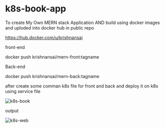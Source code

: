# k8s-book-app


To create My Own MERN stack Application AND build using docker images and uploded into docker hub in public repo

https://hub.docker.com/u/krishnansai


front-end

docker  push krishnansai/mern-front:tagname


Back-end

docker  push krishnansai/mern-back:tagname


after create some comman k8s file for front and back  and deploy it on k8s using service file 


![k8s-book](https://user-images.githubusercontent.com/65504920/173751714-0258de40-9463-4c28-8e0e-3d3fec3f2c72.png)

output 


![k8s-web](https://user-images.githubusercontent.com/65504920/173752149-6df99665-a357-4c9a-a7df-5c5073878a20.png)

